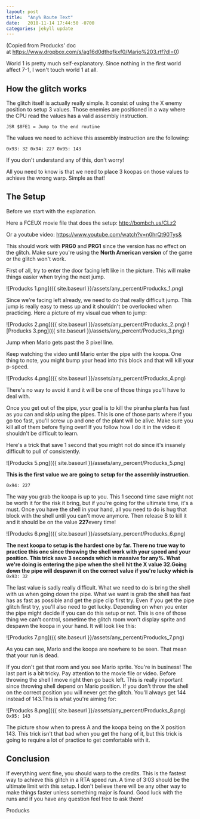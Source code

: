 ```yaml
---
layout: post
title:  "Any% Route Text"
date:   2018-11-14 17:44:50 -0700
categories: jekyll update
---
```




(Copied from Producks' doc at <https://www.dropbox.com/s/ag16d0dthqfkxf0/Mario%203.rtf?dl=0>)

World 1 is pretty much self-explanatory. Since nothing in the first world affect 7-1, I won't touch world 1 at all.

How the glitch works
--------------------

The glitch itself is actually really simple. It consist of using the X enemy position to setup 3 values. Those enemies are positioned in a way where the CPU read the values has a valid assembly instruction.

`JSR $8FE1 = Jump to the end routine`

The values we need to achieve this assembly instruction are the following:

`0x93: 32 0x94: 227 0x95: 143`

If you don't understand any of this, don't worry!

All you need to know is that we need to place 3 koopas on those values to achieve the wrong warp. Simple as that!

The Setup
---------

Before we start with the explanation.

Here a FCEUX movie file that does the setup: <http://bombch.us/CLz2>

Or a youtube video: <https://www.youtube.com/watch?v=n0hrQt90Tys&>

This should work with **PRG0** and **PRG1** since the version has no effect on the glitch. Make sure you're using the **North American version** of the game or the glitch won't work.

First of all, try to enter the door facing left like in the picture. This will make things easier when trying the next jump.

![Producks 1.png]({{ site.baseurl }}/assets/any_percent/Producks_1.png)

Since we're facing left already, we need to do that really difficult jump. This jump is really easy to mess up and it shouldn't be overlooked when practicing. Here a picture of my visual cue when to jump:

![Producks 2.png]({{ site.baseurl }}/assets/any_percent/Producks_2.png)
![Producks 3.png]({{ site.baseurl }}/assets/any_percent/Producks_3.png)

Jump when Mario gets past the 3 pixel line.

Keep watching the video until Mario enter the pipe with the koopa. One thing to note, you might bump your head into this block and that will kill your p-speed.

![Producks 4.png]({{ site.baseurl }}/assets/any_percent/Producks_4.png)

There's no way to avoid it and it will be one of those things you'll have to deal with.

Once you get out of the pipe, your goal is to kill the piranha plants has fast as you can and skip using the pipes. This is one of those parts where if you go too fast, you'll screw up and one of the plant will be alive. Make sure you kill all of them before flying over! If you follow how I do it in the video it shouldn't be difficult to learn.

Here's a trick that save 1 second that you might not do since it's insanely difficult to pull of consistently.

![Producks 5.png]({{ site.baseurl }}/assets/any_percent/Producks_5.png)

**This is the first value we are going to setup for the assembly instruction.**

`0x94: 227`

The way you grab the koopa is up to you. This 1 second time save might not be worth it for the risk it bring, but if you're going for the ultimate time, it's a must. Once you have the shell in your hand, all you need to do is hug that block with the shell until you can't move anymore. Then release B to kill it and it should be on the value **227**every time!

![Producks 6.png]({{ site.baseurl }}/assets/any_percent/Producks_6.png)

**The next koopa to setup is the hardest one by far. There no true way to practice this one since throwing the shell work with your speed and your position. This trick save 3 seconds which is massive for any%. What we're doing is entering the pipe when the shell hit the X value 32.Going down the pipe will despawn it on the correct value if you're lucky which is**\
`0x93: 32`

The last value is sadly really difficult. What we need to do is bring the shell with us when going down the pipe. What we want is grab the shell has fast has as fast as possible and get the pipe clip first try. Even if you get the pipe glitch first try, you'll also need to get lucky. Depending on when you enter the pipe might decide if you can do this setup or not. This is one of those thing we can't control, sometime the glitch room won't display sprite and despawn the koopa in your hand. It will look like this:

![Producks 7.png]({{ site.baseurl }}/assets/any_percent/Producks_7.png)

As you can see, Mario and the koopa are nowhere to be seen. That mean that your run is dead.

If you don't get that room and you see Mario sprite. You're in business! The last part is a bit tricky. Pay attention to the movie file or video. Before throwing the shell I move right then go back left. This is really important since throwing shell depend on Mario position. If you don't throw the shell on the correct position you will never get the glitch. You'll always get 144 instead of 143.This is what you're aiming for:

![Producks 8.png]({{ site.baseurl }}/assets/any_percent/Producks_8.png)
`0x95: 143`

The picture show when to press A and the koopa being on the X position 143. This trick isn't that bad when you get the hang of it, but this trick is going to require a lot of practice to get comfortable with it.

Conclusion
----------

If everything went fine, you should warp to the credits. This is the fastest way to achieve this glitch in a RTA speed run. A time of 3:03 should be the ultimate limit with this setup. I don't believe there will be any other way to make things faster unless something major is found. Good luck with the runs and if you have any question feel free to ask them!

Producks
